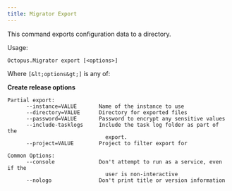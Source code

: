 ```yaml
---
title: Migrator Export
---
```


This command exports configuration data to a directory.

Usage:

```text
Octopus.Migrator export [<options>]
```

Where `[&lt;options&gt;]` is any of:

**Create release options**

```text
Partial export:
      --instance=VALUE       Name of the instance to use
      --directory=VALUE      Directory for exported files
      --password=VALUE       Password to encrypt any sensitive values
      --include-tasklogs     Include the task log folder as part of the
                               export.
      --project=VALUE        Project to filter export for
     
Common Options:
      --console              Don't attempt to run as a service, even if the
                               user is non-interactive
      --nologo               Don't print title or version information
```

